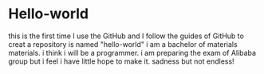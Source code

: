 # Hello-world
this is the first time I use the GitHub and I follow the guides of GitHub to creat a repository  is named "hello-world"
i am a bachelor of materials materials.
i think i will be a programmer.
i am preparing the exam of Alibaba group but i feel i have little hope to make it.
sadness but not endless!
